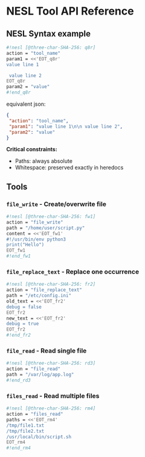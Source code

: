 # NESL Tool API Reference

## NESL Syntax example 


```sh nesl
#!nesl [@three-char-SHA-256: q8r]
action = "tool_name"
param1 = <<'EOT_q8r'
value line 1

 value line 2
EOT_q8r
param2 = "value"
#!end_q8r
```

equivalent json:

```json
{
 "action": "tool_name",
 "param1": "value line 1\n\n value line 2",
 "param2": "value"
}
```

**Critical constraints:**
- Paths: always absolute
- Whitespace: preserved exactly in heredocs

## Tools

### `file_write` - Create/overwrite file
```sh
#!nesl [@three-char-SHA-256: fw1]
action = "file_write"
path = "/home/user/script.py"
content = <<'EOT_fw1'
#!/usr/bin/env python3
print("Hello")
EOT_fw1
#!end_fw1
```

### `file_replace_text` - Replace one occurrence
```sh
#!nesl [@three-char-SHA-256: fr2]
action = "file_replace_text"
path = "/etc/config.ini"
old_text = <<'EOT_fr2'
debug = false
EOT_fr2
new_text = <<'EOT_fr2'
debug = true
EOT_fr2
#!end_fr2
```

### `file_read` - Read single file
```sh
#!nesl [@three-char-SHA-256: rd3]
action = "file_read"
path = "/var/log/app.log"
#!end_rd3
```

### `files_read` - Read multiple files
```sh
#!nesl [@three-char-SHA-256: rm4]
action = "files_read"
paths = <<'EOT_rm4'
/tmp/file1.txt
/tmp/file2.txt
/usr/local/bin/script.sh
EOT_rm4
#!end_rm4
```